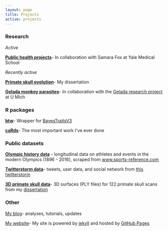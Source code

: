 ```yaml
---
layout: page
title: Projects
active: projects
---
```


### Research

*Active*

[**Public health projects**](/projects/public_health)- In collaboration with Samara Fox at Yale Medical School

*Recently active* 

[**Primate skull evolution**](/projects/skull)- My dissertation

[**Gelada monkey parasites**](/projects/gelada)- In collaboration with the <a target="_blank" href="https://sites.lsa.umich.edu/gelada/">Gelada research project</a> at U Mich

### R packages

[**btw**](/projects/btw)- Wrapper for <a target="_blank" href="http://www.evolution.rdg.ac.uk/BayesTraits.html">BayesTraitsV3</a>

[**caRds**](/projects/caRds)- The most important work I've ever done

### Public datasets

[**Olympic history data**](https://www.kaggle.com/heesoo37/120-years-of-olympic-history-athletes-and-results) - longitudinal data on athletes and events in the modern Olympics (1896 - 2016), scraped from www.sports-reference.com

[**Twitterstorm data**](https://figshare.com/articles/Twitterstorm_data_the_Katie_Hinde_Target_t-shirt_saga_2017-06-11/6096986)- tweets, user data, and social network from [this twitterstorm](https://rgriff23.github.io/2017/06/29/Katie-Hinde-Twitterstorm.html)

[**3D primate skull data**](https://figshare.com/articles/3D_surfaces_of_primate_skulls_from_my_dissertation_Macroevolution_of_primate_skull_shape_combining_geometric_morphometrics_and_phylogenetic_comparative_methods_/5971231/1)- 3D surfaces (PLY files) for 122 primate skull scans from my [dissertation](/projects/skull)

### Other

[My blog](/blog)- analyses, tutorials, updates 

<a target="_blank" href="https://github.com/rgriff23/rgriff23.github.io">My website</a>- My site is powered by <a target="_blank" href="https://jekyllrb.com/">jekyll</a> and hosted by <a target="_blank" href="https://pages.github.com/">GitHub Pages</a>

